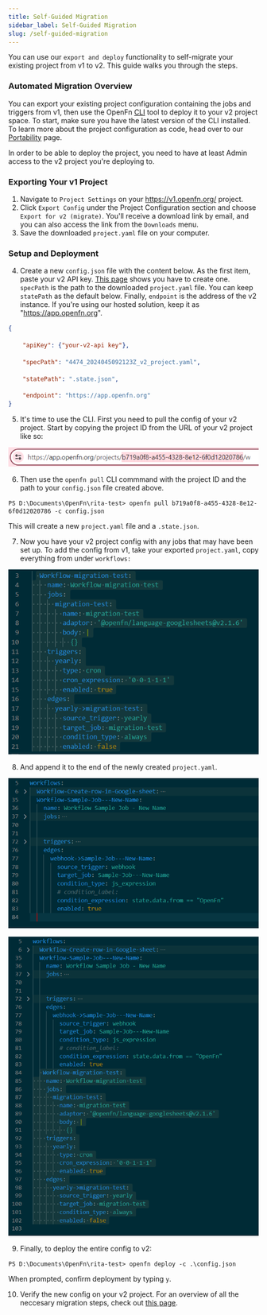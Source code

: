 ```yaml
---
title: Self-Guided Migration
sidebar_label: Self-Guided Migration
slug: /self-guided-migration
---
```


You can use our `export and deploy` functionality to self-migrate your existing
project from v1 to v2. This guide walks you through the steps.

### Automated Migration Overview

You can export your existing project configuration containing the jobs and
triggers from v1, then use the OpenFn
[CLI](https://github.com/OpenFn/kit/tree/main/packages/cli) tool to deploy it to
your v2 project space. To start, make sure you have the latest version of the
CLI installed. To learn more about the project configuration as code, head over
to our [Portability](../deploy/portability.md) page.

In order to be able to deploy the project, you need to have at least Admin
access to the v2 project you're deploying to.

### Exporting Your v1 Project

1. Navigate to `Project Settings` on your https://v1.openfn.org/ project.
2. Click `Export Config` under the Project Configuration section and choose
   `Export for v2 (migrate)`. You'll receive a download link by email, and you
   can also access the link from the `Downloads` menu.
3. Save the downloaded `project.yaml` file on your computer.

### Setup and Deployment

4. Create a new `config.json` file with the content below. As the first item,
   paste your v2 API key. [This page](../manage-users/api-tokens.md) shows you
   have to create one. `specPath` is the path to the downloaded `project.yaml`
   file. You can keep `statePath` as the default below. Finally, `endpoint` is
   the address of the v2 instance. If you're using our hosted solution, keep it
   as "https://app.openfn.org".

```json
{

    "apiKey": {"your-v2-api key"},

    "specPath": "4474_2024045092123Z_v2_project.yaml",

    "statePath": ".state.json",

    "endpoint": "https://app.openfn.org"
}

```

5. It's time to use the CLI. First you need to pull the config of your v2
   project. Start by copying the project ID from the URL of your v2 project like
   so:

![Project ID](/img/projectid.png)

6. Then use the `openfn pull` CLI commmand with the project ID and the path to
   your `config.json` file created above.

```
PS D:\Documents\OpenFn\rita-test> openfn pull b719a0f8-a455-4328-8e12-6f0d12020786 -c config.json
```

This will create a new `project.yaml` file and a `.state.json`.

7. Now you have your v2 project config with any jobs that may have been set up.
   To add the config from v1, take your exported `project.yaml`, copy everything
   from under `workflows:`

![Select Workflows](/img/select_workflow_to_add.png)

8. And append it to the end of the newly created `project.yaml`.

![Existing Workflows](/img/migration_existing-workflows.png)

![Workflows Added](/img/migration_workflow_pasted.png)

9. Finally, to deploy the entire config to v2:

```
PS D:\Documents\OpenFn\rita-test> openfn deploy -c .\config.json
```

When prompted, confirm deployment by typing `y`.

10. Verify the new config on your v2 project. For an overview of all the
    neccesary migration steps, check out
    [this page](../migration/migration-steps.md).
